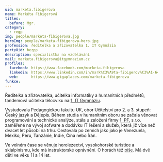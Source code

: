```yaml
---
uid: marketa.fibigerova
name: Markéta Fibigerová
titles:
  before: Mgr.
category:
  - regp
img: people/marketa-fibigerova.jpg
heroImg: people/marketa-fibigerova-hero.jpg
profession: ředitelka a zřizovatelka 1. IT Gymnázia
partyUid: bezpp
description: specialistka na vzdělávání
mail: marketa.fibigerova@itgymnazium.cz
profiles:
  facebook: https://www.facebook.com/marketa.fibigerova
  linkedin: https://www.linkedin.com/in/mark%C3%A9ta-fibigerov%C3%A1-6496b63/
  web:      https://www.gigaplaces.com/marketa-fibigerova
funkce:
---
```


Ředitelka a zřizovatelka, učitelka informatiky a humanitních předmětů, tandemová učitelka tělocviku na <a href="https://www.itgymnazium.cz/">1. IT Gymnáziu</a>.

Vystudovala Pedagogickou fakultu UK, obor Učitelství pro 2. a 3. stupeň: Český jazyk a Dějepis. Během studia v humanitním oboru se začala věnovat programování a technické analýze, stála u založení firmy <a href="https://www.1pf.cz/">1. PF</a>, s.r.o. zaměřené na vývoj sofware a dodávku IT řešení a služeb, která již více než dvacet let působí na trhu. Cestovala po zemích jako jako je Venezuela, Mexiko, Peru, Tanzánie, Indie, Čína nebo Írán.

Ve volném čase se věnuje horolezectví, vysokohorské turistice a skialpinismu, kde má instruktorské oprávnění. O horách též <a href="https://www.gigaplaces.com/marketa-fibigerova/moje-clanky/">píše</a>. Má dvě děti ve věku 11 a 14 let.
